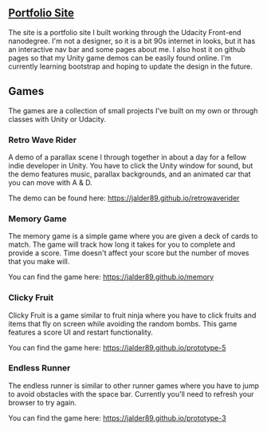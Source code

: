 ## [Portfolio Site](https://jalder89.github.io)

The site is a portfolio site I built working through the Udacity Front-end nanodegree. I'm not a designer, so it is a bit 90s internet in looks, but it has an interactive nav bar and some pages about me. I also host it on github pages so that my Unity game demos can be easily found online. I'm currently learning bootstrap and hoping to update the design in the future.

## Games

The games are a collection of small projects I've built on my own or through classes with Unity or Udacity.

### Retro Wave Rider

A demo of a parallax scene I through together in about a day for a fellow indie developer in Unity. You have to click the Unity window for sound, but the demo features music, parallax backgrounds, and an animated car that you can move with A & D.

The demo can be found here: https://jalder89.github.io/retrowaverider 

### Memory Game

The memory game is a simple game where you are given a deck of cards to match. The game will track how long it takes for you to complete and provide a score. Time doesn't affect your score but the number of moves that you make will.

You can find the game here: https://jalder89.github.io/memory

### Clicky Fruit

Clicky Fruit is a game similar to fruit ninja where you have to click fruits and items that fly on screen while avoiding the random bombs. This game features a score UI and restart functionality.

You can find the game here: https://jalder89.github.io/prototype-5

### Endless Runner

The endless runner is similar to other runner games where you have to jump to avoid obstacles with the space bar. Currently you'll need to refresh your browser to try again. 

You can find the game here: https://jalder89.github.io/prototype-3
